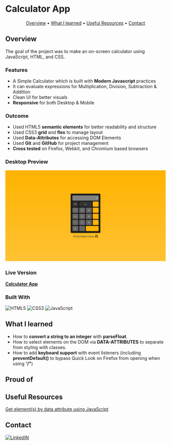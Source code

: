 # Calculator App

<p align="center">
  <a href="#overview">Overview</a> •
  <a href="#what-i-learned">What I learned</a> •
  <a href="#useful-resources">Useful Resources</a> •
  <a href="#contact">Contact</a>
</p>

## Overview 

The goal of the project was to make an on-screen calculator using JavaScript, HTML, and CSS. 

### Features

- A Simple Calculator which is built with **Modern Javascript** practices  
- It can evaluate expressions for Multiplication, Division, Subtraction & Addition 
- Clean UI for better visuals
- **Responsive** for both Desktop & Mobile

### Outcome

* Used HTML5 **semantic elements** for better readability and structure
* Used CSS3 **grid** and **flex** to manage layout
* Used **Data-Attributes** for accessing DOM Elements
* Used **Git** and **GitHub** for project management
* **Cross tested** on Firefox, Webkit, and Chromium based browsers

### Desktop Preview

![](./images/preview.png)

### Live Version
**[Calculator App](https://ryanthayes.github.io/calculator/)**

### Built With

 ![HTML5](https://img.shields.io/badge/html5-%23E34F26.svg?style=for-the-badge&logo=html5&logoColor=white)   ![CSS3](https://img.shields.io/badge/css3-%231572B6.svg?style=for-the-badge&logo=css3&logoColor=white)   ![JavaScript](https://img.shields.io/badge/javascript-%23323330.svg?style=for-the-badge&logo=javascript&logoColor=%23F7DF1E)

## What I learned

- How to **convert a string to an integer** with **parseFloat**.
- How to select elements on the DOM via **DATA-ATTRIBUTES** to separate from styling with classes.
- How to add **keyboard support** with event listeners (including **preventDefault()** to bypass Quick Look on Firefox from opening when using **'/"**)

## Proud of

## Useful Resources

[Get element(s) by data attribute using JavaScript](https://bobbyhadz.com/blog/javascript-get-element-by-data-attribute)

## Contact

[![LinkedIN](https://img.shields.io/badge/LinkedIn-0077B5?style=for-the-badge&logo=linkedin&logoColor=white)](https://www.linkedin.com/in/ryan-t-hayes/)
